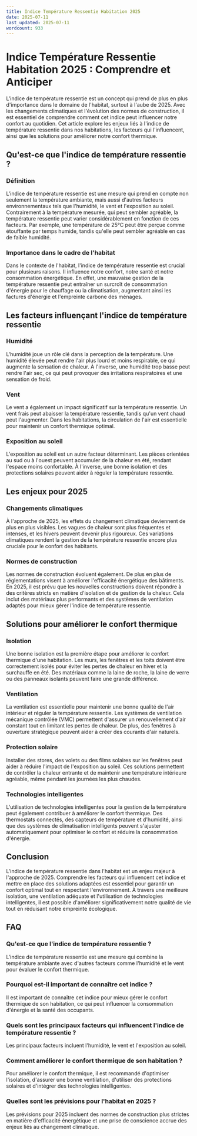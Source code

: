 ```yaml
---
title: Indice Température Ressentie Habitation 2025
date: 2025-07-11
last_updated: 2025-07-11
wordcount: 933
---
```


# Indice Température Ressentie Habitation 2025 : Comprendre et Anticiper

L'indice de température ressentie est un concept qui prend de plus en plus d'importance dans le domaine de l'habitat, surtout à l'aube de 2025. Avec les changements climatiques et l'évolution des normes de construction, il est essentiel de comprendre comment cet indice peut influencer notre confort au quotidien. Cet article explore les enjeux liés à l'indice de température ressentie dans nos habitations, les facteurs qui l'influencent, ainsi que les solutions pour améliorer notre confort thermique.

## Qu'est-ce que l'indice de température ressentie ?

### Définition

L'indice de température ressentie est une mesure qui prend en compte non seulement la température ambiante, mais aussi d'autres facteurs environnementaux tels que l'humidité, le vent et l'exposition au soleil. Contrairement à la température mesurée, qui peut sembler agréable, la température ressentie peut varier considérablement en fonction de ces facteurs. Par exemple, une température de 25°C peut être perçue comme étouffante par temps humide, tandis qu'elle peut sembler agréable en cas de faible humidité.

### Importance dans le cadre de l'habitat

Dans le contexte de l'habitat, l'indice de température ressentie est crucial pour plusieurs raisons. Il influence notre confort, notre santé et notre consommation énergétique. En effet, une mauvaise gestion de la température ressentie peut entraîner un surcroît de consommation d'énergie pour le chauffage ou la climatisation, augmentant ainsi les factures d'énergie et l'empreinte carbone des ménages.

## Les facteurs influençant l'indice de température ressentie

### Humidité

L'humidité joue un rôle clé dans la perception de la température. Une humidité élevée peut rendre l'air plus lourd et moins respirable, ce qui augmente la sensation de chaleur. À l'inverse, une humidité trop basse peut rendre l'air sec, ce qui peut provoquer des irritations respiratoires et une sensation de froid.

### Vent

Le vent a également un impact significatif sur la température ressentie. Un vent frais peut abaisser la température ressentie, tandis qu'un vent chaud peut l'augmenter. Dans les habitations, la circulation de l'air est essentielle pour maintenir un confort thermique optimal.

### Exposition au soleil

L'exposition au soleil est un autre facteur déterminant. Les pièces orientées au sud ou à l'ouest peuvent accumuler de la chaleur en été, rendant l'espace moins confortable. À l'inverse, une bonne isolation et des protections solaires peuvent aider à réguler la température ressentie.

## Les enjeux pour 2025

### Changements climatiques

À l'approche de 2025, les effets du changement climatique deviennent de plus en plus visibles. Les vagues de chaleur sont plus fréquentes et intenses, et les hivers peuvent devenir plus rigoureux. Ces variations climatiques rendent la gestion de la température ressentie encore plus cruciale pour le confort des habitants.

### Normes de construction

Les normes de construction évoluent également. De plus en plus de réglementations visent à améliorer l'efficacité énergétique des bâtiments. En 2025, il est prévu que les nouvelles constructions doivent répondre à des critères stricts en matière d'isolation et de gestion de la chaleur. Cela inclut des matériaux plus performants et des systèmes de ventilation adaptés pour mieux gérer l'indice de température ressentie.

## Solutions pour améliorer le confort thermique

### Isolation

Une bonne isolation est la première étape pour améliorer le confort thermique d'une habitation. Les murs, les fenêtres et les toits doivent être correctement isolés pour éviter les pertes de chaleur en hiver et la surchauffe en été. Des matériaux comme la laine de roche, la laine de verre ou des panneaux isolants peuvent faire une grande différence.

### Ventilation

La ventilation est essentielle pour maintenir une bonne qualité de l'air intérieur et réguler la température ressentie. Les systèmes de ventilation mécanique contrôlée (VMC) permettent d'assurer un renouvellement d'air constant tout en limitant les pertes de chaleur. De plus, des fenêtres à ouverture stratégique peuvent aider à créer des courants d'air naturels.

### Protection solaire

Installer des stores, des volets ou des films solaires sur les fenêtres peut aider à réduire l'impact de l'exposition au soleil. Ces solutions permettent de contrôler la chaleur entrante et de maintenir une température intérieure agréable, même pendant les journées les plus chaudes.

### Technologies intelligentes

L'utilisation de technologies intelligentes pour la gestion de la température peut également contribuer à améliorer le confort thermique. Des thermostats connectés, des capteurs de température et d'humidité, ainsi que des systèmes de climatisation intelligents peuvent s'ajuster automatiquement pour optimiser le confort et réduire la consommation d'énergie.

## Conclusion

L'indice de température ressentie dans l'habitat est un enjeu majeur à l'approche de 2025. Comprendre les facteurs qui influencent cet indice et mettre en place des solutions adaptées est essentiel pour garantir un confort optimal tout en respectant l'environnement. À travers une meilleure isolation, une ventilation adéquate et l'utilisation de technologies intelligentes, il est possible d'améliorer significativement notre qualité de vie tout en réduisant notre empreinte écologique.

## FAQ

### Qu'est-ce que l'indice de température ressentie ?

L'indice de température ressentie est une mesure qui combine la température ambiante avec d'autres facteurs comme l'humidité et le vent pour évaluer le confort thermique.

### Pourquoi est-il important de connaître cet indice ?

Il est important de connaître cet indice pour mieux gérer le confort thermique de son habitation, ce qui peut influencer la consommation d'énergie et la santé des occupants.

### Quels sont les principaux facteurs qui influencent l'indice de température ressentie ?

Les principaux facteurs incluent l'humidité, le vent et l'exposition au soleil.

### Comment améliorer le confort thermique de son habitation ?

Pour améliorer le confort thermique, il est recommandé d'optimiser l'isolation, d'assurer une bonne ventilation, d'utiliser des protections solaires et d'intégrer des technologies intelligentes.

### Quelles sont les prévisions pour l'habitat en 2025 ?

Les prévisions pour 2025 incluent des normes de construction plus strictes en matière d'efficacité énergétique et une prise de conscience accrue des enjeux liés au changement climatique.